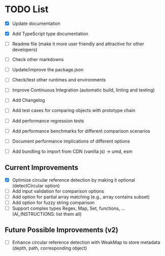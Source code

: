# TODO List

- [x] Update documentation
- [x] Add TypeScript type documentation
- [ ] Readme file (make it more user friendly and attractive for other developers)
- [ ] Check other markdowns
- [ ] Update/improve the package.json

- [ ] Check/test other runtimes and environments

- [ ] Improve Continuous Integration (automatic build, linting and testing)
- [ ] Add Changelog

- [ ] Add test cases for comparing objects with prototype chain

- [ ] Add performance regression tests
- [ ] Add performance benchmarks for different comparison scenarios
- [ ] Document performance implications of different options

- [ ] Add bundling to import from CDN (vanilla js) -> umd, esm

## Current Improvements

- [x] Optimize circular reference detection by making it optional (detectCircular option)
- [ ] Add input validation for comparison options
- [ ] Add option for partial array matching (e.g., array contains subset)
- [ ] Add option for fuzzy string comparison
- [ ] Support complex types Regex, Map, Set, functions, ... (AI_INSTRUCTIONS: list them all)

## Future Possible Improvements (v2)

- [ ] Enhance circular reference detection with WeakMap to store metadata (depth, path, corresponding object)
